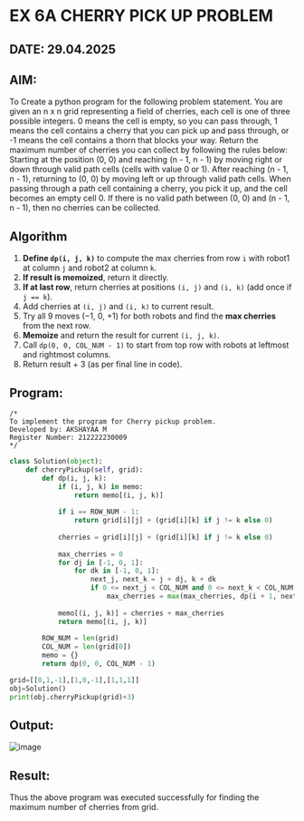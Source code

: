 # EX 6A CHERRY PICK UP PROBLEM
## DATE: 29.04.2025
## AIM:
To Create a python program for the following problem statement.
You are given an n x n grid representing a field of cherries, each cell is one of three possible integers.
0	means the cell is empty, so you can pass through,
1	means the cell contains a cherry that you can pick up and pass through, or
-1 means the cell contains a thorn that blocks your way.
Return the maximum number of cherries you can collect by following the rules below:
Starting at the position (0, 0) and reaching (n - 1, n - 1) by moving right or down through valid path cells (cells with value 0 or 1).
After reaching (n - 1, n - 1), returning to (0, 0) by moving left or up through valid path cells.
When passing through a path cell containing a cherry, you pick it up, and the cell becomes an empty cell 0. If there is no valid path between (0, 0) and (n - 1, n - 1), then no cherries can be collected.



## Algorithm


1. **Define `dp(i, j, k)`** to compute the max cherries from row `i` with robot1 at column `j` and robot2 at column `k`.
2. **If result is memoized**, return it directly.
3. **If at last row**, return cherries at positions `(i, j)` and `(i, k)` (add once if `j == k`).
4. Add cherries at `(i, j)` and `(i, k)` to current result.
5. Try all 9 moves (−1, 0, +1) for both robots and find the **max cherries** from the next row.
6. **Memoize** and return the result for current `(i, j, k)`.
7. Call `dp(0, 0, COL_NUM - 1)` to start from top row with robots at leftmost and rightmost columns.
8. Return result + 3 (as per final line in code).


## Program:
```
/*
To implement the program for Cherry pickup problem.
Developed by: AKSHAYAA M
Register Number: 212222230009
*/
```
```python
class Solution(object):
    def cherryPickup(self, grid):
        def dp(i, j, k):
            if (i, j, k) in memo:
                return memo[(i, j, k)]
            
            if i == ROW_NUM - 1:
                return grid[i][j] + (grid[i][k] if j != k else 0)
            
            cherries = grid[i][j] + (grid[i][k] if j != k else 0)
            
            max_cherries = 0
            for dj in [-1, 0, 1]:
                for dk in [-1, 0, 1]:
                    next_j, next_k = j + dj, k + dk
                    if 0 <= next_j < COL_NUM and 0 <= next_k < COL_NUM:
                        max_cherries = max(max_cherries, dp(i + 1, next_j, next_k))
            
            memo[(i, j, k)] = cherries + max_cherries
            return memo[(i, j, k)]
        
        ROW_NUM = len(grid)
        COL_NUM = len(grid[0])
        memo = {}
        return dp(0, 0, COL_NUM - 1)

grid=[[0,1,-1],[1,0,-1],[1,1,1]] 
obj=Solution()
print(obj.cherryPickup(grid)+3)
```

## Output:

![image](https://github.com/user-attachments/assets/0292c2be-88ea-4f4f-8f46-a63559a7bedd)


## Result:
Thus the above program was executed successfully for finding the maximum number of cherries from grid.
